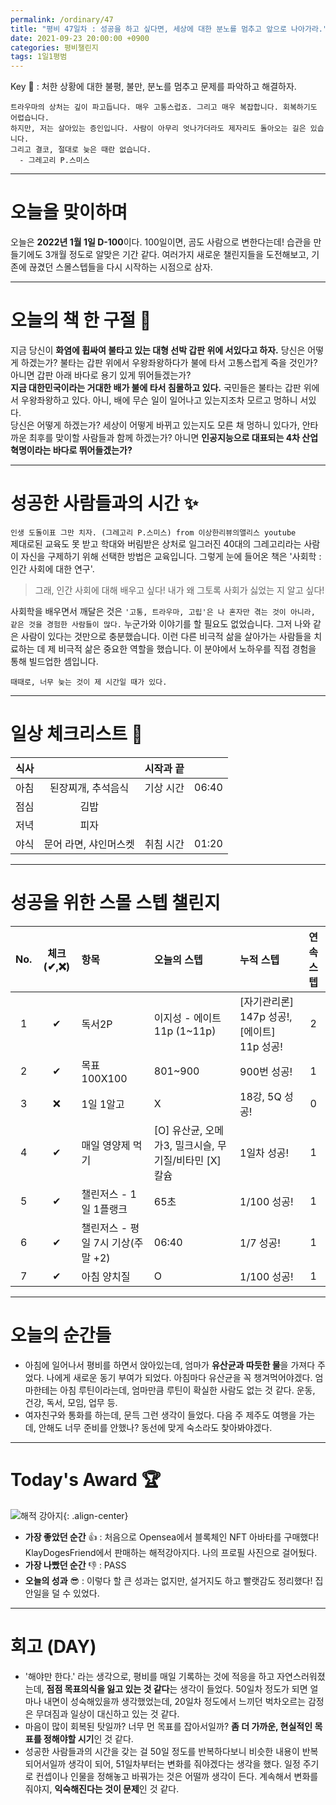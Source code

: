```yaml
---
permalink: /ordinary/47
title: "평비 47일차 : 성공을 하고 싶다면, 세상에 대한 분노를 멈추고 앞으로 나아가라."
date: 2021-09-23 20:00:00 +0900
categories: 평비챌린지
tags: 1일1평범
---  
```

Key 🔑 : 처한 상황에 대한 불평, 불만, 분노를 멈추고 문제를 파악하고 해결하자.
```
트라우마의 상처는 깊이 파고듭니다. 매우 고통스럽죠. 그리고 매우 복잡합니다. 회복하기도 어렵습니다.
하지만, 저는 살아있는 증인입니다. 사람이 아무리 엇나가더라도 제자리도 돌아오는 길은 있습니다.
그리고 결코, 절대로 늦은 때란 없습니다.
  - 그레고리 P.스미스
```

---
# 오늘을 맞이하며
오늘은 **2022년 1월 1일 D-100**이다. 100일이면, 곰도 사람으로 변한다는데! 습관을 만들기에도 3개월 정도로 알맞은 기간 같다. 여러가지 새로운 챌린지들을 도전해보고, 기존에 끊겼던 스몰스텝들을 다시 시작하는 시점으로 삼자.  

---
# 오늘의 책 한 구절 📕  
지금 당신이 **화염에 휩싸여 불타고 있는 대형 선박 갑판 위에 서있다고 하자.** 당신은 어떻게 하겠는가? 불타는 갑판 위에서 우왕좌왕하다가 불에 타서 고통스럽게 죽을 것인가? 아니면 갑판 아래 바다로 용기 있게 뛰어들겠는가?  
**지금 대한민국이라는 거대한 배가 불에 타서 침몰하고 있다.** 국민들은 불타는 갑판 위에서 우왕좌왕하고 있다. 아니, 배에 무슨 일이 일어나고 있는지조차 모르고 멍하니 서있다.  
당신은 어떻게 하겠는가? 세상이 어떻게 바뀌고 있는지도 모른 채 멍하니 있다가, 안타까운 최후를 맞이할 사람들과 함께 하겠는가? 아니면 **인공지능으로 대표되는 4차 산업혁명이라는 바다로 뛰어들겠는가?**

---
# 성공한 사람들과의 시간 ✨
`인생 도돌이표 그만 치자. (그레고리 P.스미스) from 이상한리뷰의앨리스 youtube`  
제대로된 교육도 못 받고 학대와 버림받은 상처로 일그러진 40대의 그레고리라는 사람이 자신을 구제하기 위해 선택한 방법은 교육입니다. 그렇게 눈에 들어온 책은 '사회학 : 인간 사회에 대한 연구'.
> 그래, 인간 사회에 대해 배우고 싶다! 내가 왜 그토록 사회가 싫었는 지 알고 싶다!  

사회학을 배우면서 깨달은 것은 `'고통, 트라우마, 고립'은 나 혼자만 겪는 것이 아니라, 같은 것을 경험한 사람들이 많다.` 누군가와 이야기를 할 필요도 없었습니다. 그저 나와 같은 사람이 있다는 것만으로 충분했습니다. 이런 다른 비극적 삶을 살아가는 사람들을 치료하는 데 제 비극적 삶은 중요한 역할을 했습니다. 이 분야에서 노하우를 직접 경험을 통해 빌드업한 셈입니다.  

```
때때로, 너무 늦는 것이 제 시간일 때가 있다.
```

---
# 일상 체크리스트 📃

| 식사 |  | 시작과 끝 |  |
|:----:|:----:|:----:|:----:|
| 아침 | 된장찌개, 추석음식 | 기상 시간 | 06:40 |
| 점심 | 김밥 |  |  |
| 저녁 | 피자 |  |  |
| 야식 | 문어 라면, 샤인머스켓 | 취침 시간 | 01:20 |

---
# 성공을 위한 스몰 스텝 챌린지

| No. | 체크(✔,❌) | 항목 | 오늘의 스텝 | 누적 스텝 | 연속 스텝 |
|:----:|:----:|:----|:----|:----|:----:|
| 1 | ✔ | 독서2P | 이지성 - 에이트 11p (1~11p) | [자기관리론] 147p 성공!, [에이트] 11p 성공! | 2 |
| 2 | ✔ | 목표 100X100 | 801~900 | 900번 성공! | 1 |
| 3 | ❌ | 1일 1알고 | X | 18강, 5Q 성공! | 0 |
| 4 | ✔ | 매일 영양제 먹기 | [O] 유산균, 오메가3, 밀크시슬, 무기질/비타민 [X] 칼슘 | 1일차 성공! | 1 |
| 5 | ✔ | 챌린저스 - 1일 1플랭크 | 65초 | 1/100 성공! | 1 |
| 6 | ✔ | 챌린저스 - 평일 7시 기상(주말 +2) | 06:40 | 1/7 성공! | 1 |
| 7 | ✔ | 아침 양치질 | O | 1/100 성공! | 1 |

---
# 오늘의 순간들 
- 아침에 일어나서 평비를 하면서 앉아있는데, 엄마가 **유산균과 따듯한 물**을 가져다 주었다. 나에게 새로운 동기 부여가 되었다. 아침마다 유산균을 꼭 챙겨먹어야겠다. 엄마한테는 아침 루틴이라는데, 엄마만큼 루틴이 확실한 사람도 없는 것 같다. 운동, 건강, 독서, 모임, 업무 등.  
- 여자친구와 통화를 하는데, 문득 그런 생각이 들었다. 다음 주 제주도 여행을 가는데, 안해도 너무 준비를 안했나? 동선에 맞게 숙소라도 찾아봐야겠다. 

---
# Today's Award 🏆
![해적 강아지][KDF]{: .align-center}
- **가장 좋았던 순간** 👍 : 처음으로 Opensea에서 블록체인 NFT 아바타를 구매했다! KlayDogesFriend에서 판매하는 해적강아지다. 나의 프로필 사진으로 걸어뒀다.   
- **가장 나빴던 순간** 👎 : PASS
- **오늘의 성과** 😎 : 이렇다 할 큰 성과는 없지만, 설거지도 하고 빨랫감도 정리했다! 집안일을 덜 수 있었다.  

---
# 회고 (DAY)
- '해야만 한다.' 라는 생각으로, 평비를 매일 기록하는 것에 적응을 하고 자연스러워졌는데, **점점 목표의식을 잃고 있는 것 같다**는 생각이 들었다. 50일차 정도가 되면 얼마나 내면이 성숙해있을까 생각했었는데, 20일차 정도에서 느끼던 벅차오르는 감정은 무뎌짐과 일상이 대신하고 있는 것 같다.  
- 마음이 많이 회복된 탓일까? 너무 먼 목표를 잡아서일까? **좀 더 가까운, 현실적인 목표를 정해야할 시기**인 것 같다.  
- 성공한 사람들과의 시간을 갖는 걸 50일 정도를 반복하다보니 비슷한 내용이 반복되어서일까 생각이 되어, 51일차부터는 변화를 줘야겠다는 생각을 했다. 일정 주기로 컨셉이나 인물을 정해놓고 바꿔가는 것은 어떨까 생각이 든다. 계속해서 변화를 줘야지, **익숙해진다는 것이 문제**인 것 같다.

[KDF]: ../../assets/images/KlayDogesFriend.png